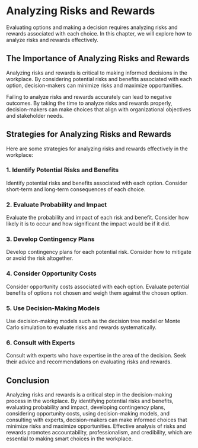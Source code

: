 Analyzing Risks and Rewards
==================================================================================

Evaluating options and making a decision requires analyzing risks and rewards associated with each choice. In this chapter, we will explore how to analyze risks and rewards effectively.

The Importance of Analyzing Risks and Rewards
---------------------------------------------

Analyzing risks and rewards is critical to making informed decisions in the workplace. By considering potential risks and benefits associated with each option, decision-makers can minimize risks and maximize opportunities.

Failing to analyze risks and rewards accurately can lead to negative outcomes. By taking the time to analyze risks and rewards properly, decision-makers can make choices that align with organizational objectives and stakeholder needs.

Strategies for Analyzing Risks and Rewards
------------------------------------------

Here are some strategies for analyzing risks and rewards effectively in the workplace:

### 1. Identify Potential Risks and Benefits

Identify potential risks and benefits associated with each option. Consider short-term and long-term consequences of each choice.

### 2. Evaluate Probability and Impact

Evaluate the probability and impact of each risk and benefit. Consider how likely it is to occur and how significant the impact would be if it did.

### 3. Develop Contingency Plans

Develop contingency plans for each potential risk. Consider how to mitigate or avoid the risk altogether.

### 4. Consider Opportunity Costs

Consider opportunity costs associated with each option. Evaluate potential benefits of options not chosen and weigh them against the chosen option.

### 5. Use Decision-Making Models

Use decision-making models such as the decision tree model or Monte Carlo simulation to evaluate risks and rewards systematically.

### 6. Consult with Experts

Consult with experts who have expertise in the area of the decision. Seek their advice and recommendations on evaluating risks and rewards.

Conclusion
----------

Analyzing risks and rewards is a critical step in the decision-making process in the workplace. By identifying potential risks and benefits, evaluating probability and impact, developing contingency plans, considering opportunity costs, using decision-making models, and consulting with experts, decision-makers can make informed choices that minimize risks and maximize opportunities. Effective analysis of risks and rewards promotes accountability, professionalism, and credibility, which are essential to making smart choices in the workplace.
